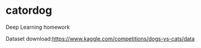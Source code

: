 # catordog

Deep Learning homework

Dataset download:https://www.kaggle.com/competitions/dogs-vs-cats/data
